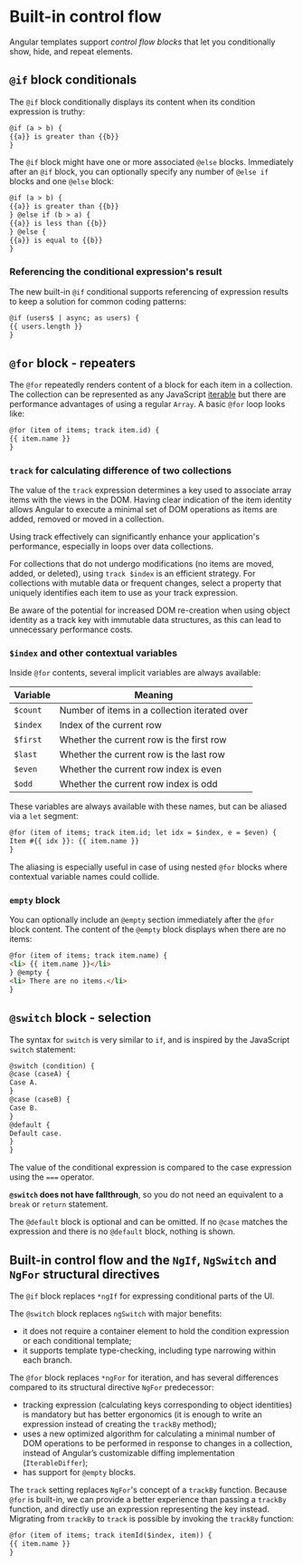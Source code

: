 # Built-in control flow

Angular templates support *control flow blocks* that let you conditionally show, hide, and repeat elements.

## `@if` block conditionals

The `@if` block conditionally displays its content when its condition expression is truthy:

```html
@if (a > b) {
{{a}} is greater than {{b}}
}
```

The `@if` block might have one or more associated `@else` blocks. Immediately after an `@if` block, you can optionally
specify any number of `@else if` blocks and one `@else` block:

```html
@if (a > b) {
{{a}} is greater than {{b}}
} @else if (b > a) {
{{a}} is less than {{b}}
} @else {
{{a}} is equal to {{b}}
}
```

### Referencing the conditional expression's result

The new built-in `@if` conditional supports referencing of expression results to keep a solution for common coding
patterns:

```html
@if (users$ | async; as users) {
{{ users.length }}
}
```

## `@for` block - repeaters

The `@for` repeatedly renders content of a block for each item in a collection. The collection can be represented as any
JavaScript [iterable](https://developer.mozilla.org/docs/Web/JavaScript/Reference/Iteration_protocols) but there
are performance advantages of using a regular `Array`. A basic `@for` loop looks like:

```html
@for (item of items; track item.id) {
{{ item.name }}
}
```

### `track` for calculating difference of two collections

The value of the `track` expression determines a key used to associate array items with the views in the DOM. Having
clear indication of the item identity allows Angular to execute a minimal set of DOM operations as items are added,
removed or moved in a collection.

Using track effectively can significantly enhance your application's performance, especially in loops over data
collections.

For collections that do not undergo modifications (no items are moved, added, or deleted), using `track $index` is an
efficient strategy. For collections with mutable data or frequent changes, select a property that uniquely identifies
each item to use as your track expression.

Be aware of the potential for increased DOM re-creation when using object identity as a track key with immutable data
structures, as this can lead to unnecessary performance costs.

### `$index` and other contextual variables

Inside `@for`  contents, several implicit variables are always available:

| Variable | Meaning                                       |
|----------|-----------------------------------------------|
| `$count` | Number of items in a collection iterated over |
| `$index` | Index of the current row                      |
| `$first` | Whether the current row is the first row      |
| `$last`  | Whether the current row is the last row       |
| `$even`  | Whether the current row index is even         |
| `$odd`   | Whether the current row index is odd          |

These variables are always available with these names, but can be aliased via a `let` segment:

```html
@for (item of items; track item.id; let idx = $index, e = $even) {
Item #{{ idx }}: {{ item.name }}
}
```

The aliasing is especially useful in case of using nested `@for` blocks where contextual variable names could collide.

### `empty` block

You can optionally include an `@empty` section immediately after the `@for` block content. The content of the `@empty`
block displays when there are no items:

```html
@for (item of items; track item.name) {
<li> {{ item.name }}</li>
} @empty {
<li> There are no items.</li>
}
```

## `@switch` block - selection

The syntax for `switch` is very similar to `if`, and is inspired by the JavaScript `switch` statement:

```html
@switch (condition) {
@case (caseA) {
Case A.
}
@case (caseB) {
Case B.
}
@default {
Default case.
}
}
```

The value of the conditional expression is compared to the case expression using the `===` operator.

**`@switch` does not have fallthrough**, so you do not need an equivalent to a `break` or `return` statement.

The `@default` block is optional and can be omitted. If no `@case` matches the expression and there is no `@default`
block, nothing is shown.

## Built-in control flow and the `NgIf`, `NgSwitch` and `NgFor` structural directives

The `@if` block replaces `*ngIf` for expressing conditional parts of the UI.

The `@switch` block replaces `ngSwitch` with major benefits:

* it does not require a container element to hold the condition expression or each conditional template;
* it supports template type-checking, including type narrowing within each branch.

The `@for` block replaces `*ngFor` for iteration, and has several differences compared to its structural
directive `NgFor` predecessor:

* tracking expression (calculating keys corresponding to object identities) is mandatory but has better ergonomics (it
  is enough to write an expression instead of creating the `trackBy` method);
* uses a new optimized algorithm for calculating a minimal number of DOM operations to be performed in response to
  changes in a collection, instead of Angular’s customizable diffing implementation (`IterableDiffer`);
* has support for `@empty` blocks.

The `track` setting replaces `NgFor`'s concept of a `trackBy` function. Because `@for` is built-in, we can provide a
better experience than passing a `trackBy` function, and directly use an expression representing the key instead.
Migrating from `trackBy` to `track` is possible by invoking the `trackBy` function:

```html
@for (item of items; track itemId($index, item)) {
{{ item.name }}
}
```
